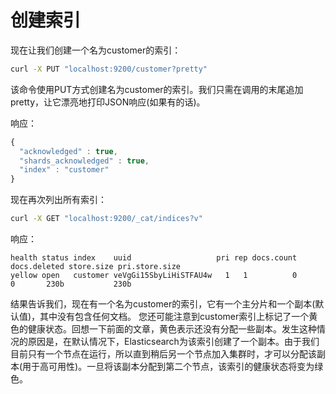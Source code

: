 # 创建索引

现在让我们创建一个名为customer的索引：

```bash
curl -X PUT "localhost:9200/customer?pretty"
```

该命令使用PUT方式创建名为customer的索引。我们只需在调用的末尾追加pretty，让它漂亮地打印JSON响应\(如果有的话\)。

响应：

```javascript
{
  "acknowledged" : true,
  "shards_acknowledged" : true,
  "index" : "customer"
}
```

现在再次列出所有索引：

```bash
curl -X GET "localhost:9200/_cat/indices?v"
```

响应：

```text
health status index    uuid                   pri rep docs.count docs.deleted store.size pri.store.size
yellow open   customer veVgGi15SbyLiHiSTFAU4w   1   1          0            0       230b           230b
```

结果告诉我们，现在有一个名为customer的索引，它有一个主分片和一个副本\(默认值\)，其中没有包含任何文档。 您还可能注意到customer索引上标记了一个黄色的健康状态。回想一下前面的文章，黄色表示还没有分配一些副本。发生这种情况的原因是，在默认情况下，Elasticsearch为该索引创建了一个副本。由于我们目前只有一个节点在运行，所以直到稍后另一个节点加入集群时，才可以分配该副本\(用于高可用性\)。一旦将该副本分配到第二个节点，该索引的健康状态将变为绿色。

